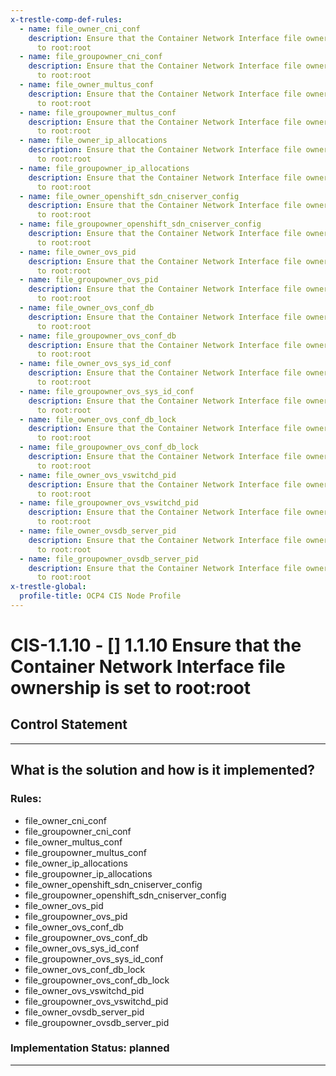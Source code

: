 ```yaml
---
x-trestle-comp-def-rules:
  - name: file_owner_cni_conf
    description: Ensure that the Container Network Interface file ownership is set
      to root:root
  - name: file_groupowner_cni_conf
    description: Ensure that the Container Network Interface file ownership is set
      to root:root
  - name: file_owner_multus_conf
    description: Ensure that the Container Network Interface file ownership is set
      to root:root
  - name: file_groupowner_multus_conf
    description: Ensure that the Container Network Interface file ownership is set
      to root:root
  - name: file_owner_ip_allocations
    description: Ensure that the Container Network Interface file ownership is set
      to root:root
  - name: file_groupowner_ip_allocations
    description: Ensure that the Container Network Interface file ownership is set
      to root:root
  - name: file_owner_openshift_sdn_cniserver_config
    description: Ensure that the Container Network Interface file ownership is set
      to root:root
  - name: file_groupowner_openshift_sdn_cniserver_config
    description: Ensure that the Container Network Interface file ownership is set
      to root:root
  - name: file_owner_ovs_pid
    description: Ensure that the Container Network Interface file ownership is set
      to root:root
  - name: file_groupowner_ovs_pid
    description: Ensure that the Container Network Interface file ownership is set
      to root:root
  - name: file_owner_ovs_conf_db
    description: Ensure that the Container Network Interface file ownership is set
      to root:root
  - name: file_groupowner_ovs_conf_db
    description: Ensure that the Container Network Interface file ownership is set
      to root:root
  - name: file_owner_ovs_sys_id_conf
    description: Ensure that the Container Network Interface file ownership is set
      to root:root
  - name: file_groupowner_ovs_sys_id_conf
    description: Ensure that the Container Network Interface file ownership is set
      to root:root
  - name: file_owner_ovs_conf_db_lock
    description: Ensure that the Container Network Interface file ownership is set
      to root:root
  - name: file_groupowner_ovs_conf_db_lock
    description: Ensure that the Container Network Interface file ownership is set
      to root:root
  - name: file_owner_ovs_vswitchd_pid
    description: Ensure that the Container Network Interface file ownership is set
      to root:root
  - name: file_groupowner_ovs_vswitchd_pid
    description: Ensure that the Container Network Interface file ownership is set
      to root:root
  - name: file_owner_ovsdb_server_pid
    description: Ensure that the Container Network Interface file ownership is set
      to root:root
  - name: file_groupowner_ovsdb_server_pid
    description: Ensure that the Container Network Interface file ownership is set
      to root:root
x-trestle-global:
  profile-title: OCP4 CIS Node Profile
---
```


# CIS-1.1.10 - \[\] 1.1.10 Ensure that the Container Network Interface file ownership is set to root:root

## Control Statement

______________________________________________________________________

## What is the solution and how is it implemented?

<!-- For implementation status enter one of: implemented, partial, planned, alternative, not-applicable -->

<!-- Note that the list of rules under ### Rules: is read-only and changes will not be captured after assembly to JSON -->

<!-- Enter possible prose for implementation response at the control level here, after this comment -->

### Rules:

  - file_owner_cni_conf
  - file_groupowner_cni_conf
  - file_owner_multus_conf
  - file_groupowner_multus_conf
  - file_owner_ip_allocations
  - file_groupowner_ip_allocations
  - file_owner_openshift_sdn_cniserver_config
  - file_groupowner_openshift_sdn_cniserver_config
  - file_owner_ovs_pid
  - file_groupowner_ovs_pid
  - file_owner_ovs_conf_db
  - file_groupowner_ovs_conf_db
  - file_owner_ovs_sys_id_conf
  - file_groupowner_ovs_sys_id_conf
  - file_owner_ovs_conf_db_lock
  - file_groupowner_ovs_conf_db_lock
  - file_owner_ovs_vswitchd_pid
  - file_groupowner_ovs_vswitchd_pid
  - file_owner_ovsdb_server_pid
  - file_groupowner_ovsdb_server_pid

### Implementation Status: planned

______________________________________________________________________
